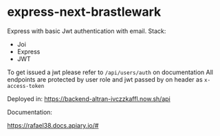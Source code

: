 # express-next-brastlewark

Express with basic Jwt authentication with email.
Stack:

- Joi
- Express
- JWT

To get issued a jwt please refer to  `/api/users/auth` on documentation
All endpoints are protected by user role and jwt passed by on header as `x-access-token`

Deployed in:
https://backend-altran-ivczzkaffl.now.sh/api

Documentation:

https://rafael38.docs.apiary.io/#